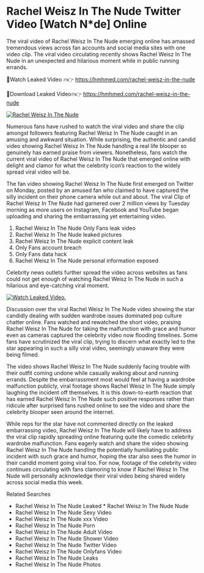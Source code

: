 ﻿# Rachel Weisz In The Nude Twitter Video [Watch N*de] Online

The viral video of ﻿Rachel Weisz In The Nude emerging online has amassed tremendous views across fan accounts and social media sites with one video clip. The viral video circulating recently shows ﻿Rachel Weisz In The Nude in an unexpected and hilarious moment while in public running errands. 

🔴Watch Leaked Video 🔥👉  https://hmhmed.com/rachel-weisz-in-the-nude 

🔴Download Leaked Video🔥👉  https://hmhmed.com/rachel-weisz-in-the-nude 

[![Rachel Weisz In The Nude](https://i.imgur.com/dJHk4Zq.gif)](https://hmhmed.com/rachel-weisz-in-the-nude)

Numerous fans have rushed to watch the viral video and share the clip amongst followers featuring ﻿Rachel Weisz In The Nude caught in an amusing and awkward situation. While surprising, the authentic and candid video showing ﻿Rachel Weisz In The Nude handling a real life blooper so genuinely has earned praise from viewers. Nonetheless, fans watch the current viral video of ﻿Rachel Weisz In The Nude that emerged online with delight and clamor for what the celebrity icon’s reaction to the widely spread viral video will be.

The fan video showing ﻿Rachel Weisz In The Nude first emerged on Twitter on Monday, posted by an amused fan who claimed to have captured the silly incident on their phone camera while out and about. The viral Clip of ﻿Rachel Weisz In The Nude had garnered over 2 million views by Tuesday morning as more users on Instagram, Facebook and YouTube began uploading and sharing the embarrassing yet entertaining video. 

1. ﻿Rachel Weisz In The Nude Only Fans leak video
2. ﻿Rachel Weisz In The Nude leaked pictures
3. ﻿Rachel Weisz In The Nude explicit content leak
4. Only Fans account breach
5. Only Fans data hack
6. ﻿Rachel Weisz In The Nude personal information exposed

Celebrity news outlets further spread the video across websites as fans could not get enough of watching ﻿Rachel Weisz In The Nude in such a hilarious and eye-catching viral moment. 

[![Watch Leaked Video.](https://miro.medium.com/v2/resize:fit:828/format:webp/1*cilzJN44JGOrTw9NJCrNHA.gif "Watch Leaked Video")](https://hmhmed.com/rachel-weisz-in-the-nude)

Discussion over the viral ﻿Rachel Weisz In The Nude video showing the star candidly dealing with sudden wardrobe issues dominated pop culture chatter online. Fans watched and rewatched the short video, praising ﻿Rachel Weisz In The Nude for taking the malfunction with grace and humor even as cameras captured the celebrity video now flooding timelines. Some fans have scrutinized the viral clip, trying to discern what exactly led to the star appearing in such a silly viral video, seemingly unaware they were being filmed.

The video shows ﻿Rachel Weisz In The Nude suddenly facing trouble with their outfit coming undone while casually walking about and running errands. Despite the embarrassment most would feel at having a wardrobe malfunction publicly, viral footage shows ﻿Rachel Weisz In The Nude simply laughing the incident off themselves. It is this down-to-earth reaction that has earned ﻿Rachel Weisz In The Nude such positive responses rather than ridicule after surprised fans rushed online to see the video and share the celebrity blooper seen around the internet.  

While reps for the star have not commented directly on the leaked embarrassing video, ﻿Rachel Weisz In The Nude will likely have to address the viral clip rapidly spreading online featuring quite the comedic celebrity wardrobe malfunction. Fans eagerly watch and share the video showing ﻿Rachel Weisz In The Nude handling the potentially humiliating public incident with such grace and humor, hoping the star also sees the humor in their candid moment going viral too. For now, footage of the celebrity video continues circulating with fans clamoring to know if ﻿Rachel Weisz In The Nude will personally acknowledge their viral video being shared widely across social media this week.

Related Searches
* ﻿Rachel Weisz In The Nude Leaked
﻿* Rachel Weisz In The Nude Nude
* ﻿Rachel Weisz In The Nude Sexy Video
* ﻿Rachel Weisz In The Nude xxx Video
* ﻿Rachel Weisz In The Nude Porn
* ﻿Rachel Weisz In The Nude Adult Video
* ﻿Rachel Weisz In The Nude Shower Video
* ﻿Rachel Weisz In The Nude Twitter Video
* ﻿Rachel Weisz In The Nude Onlyfans Video
* ﻿Rachel Weisz In The Nude Leaks
* ﻿Rachel Weisz In The Nude Photos